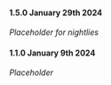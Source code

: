 #### 1.5.0 January 29th 2024 ####

*Placeholder for nightlies*

#### 1.1.0 January 9th 2024 ####

*Placeholder*
